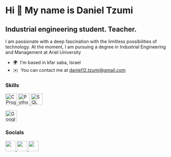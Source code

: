 Hi 👋 My name is Daniel Tzumi
=============================

Industrial engineering student. Teacher.
----------------------------------------

I am passionate with a deep fascination with the limitless possibilities of technology. At the moment, I am pursuing a degree in Industrial Engineering and Management at Ariel University

*   🌍  I'm based in kfar saba, Israel
*   ✉️  You can contact me at [daniel12.tzumi@gmail.com](mailto:daniel12.tzumi@gmail.com)

### Skills


<p align="left">
    <a href="https://www.learn-c.org/" target="_blank" rel="noreferrer">
        <img src="https://raw.githubusercontent.com/danielcranney/readme-generator/main/public/icons/skills/c.png" width="36" height="36" alt="C Programming" />
    </a>
    <a href="https://www.python.org/" target="_blank" rel="noreferrer">
        <img src="https://raw.githubusercontent.com/danielcranney/readme-generator/main/public/icons/skills/python.png" width="36" height="36" alt="Python Programming" />
    </a>
    <a href="https://www.w3schools.com/sql/" target="_blank" rel="noreferrer">
        <img src="https://raw.githubusercontent.com/danielcranney/readme-generator/main/public/icons/skills/sql.png" width="36" height="36" alt="SQL" />
    </a>
</p>
<p align="left">
<a href="https://cloud.google.com/" target="_blank" rel="noreferrer">
<img src="https://raw.githubusercontent.com/danielcranney/readme-generator/main/public/icons/skills/googlecloud-colored.svg" width="36" height="36" alt="Google Cloud" />
</a>
</p>
                    
### Socials
                  
<p align="left">
<a href="https://www.github.com/danieltzumi" target="_blank" rel="noreferrer">
<picture>
<source media="(prefers-color-scheme: dark)" srcset="https://raw.githubusercontent.com/danielcranney/readme-generator/main/public/icons/socials/github-dark.svg" />
<source media="(prefers-color-scheme: light)" srcset="https://raw.githubusercontent.com/danielcranney/readme-generator/main/public/icons/socials/github.svg" />
<img src="https://raw.githubusercontent.com/danielcranney/readme-generator/main/public/icons/socials/github.svg" width="32" height="32" />
</picture>
</a>
<a href="https://www.linkedin.com/in/daniel-tzumi-1b229b261/" target="_blank" rel="noreferrer">
<picture>
<source media="(prefers-color-scheme: dark)" srcset="undefined" />
<source media="(prefers-color-scheme: light)" srcset="https://raw.githubusercontent.com/danielcranney/readme-generator/main/public/icons/socials/linkedin.svg" />
<img src="https://raw.githubusercontent.com/danielcranney/readme-generator/main/public/icons/socials/linkedin.svg" width="32" height="32" />
</picture>
</a>
<a href="https://www.x.com/dan_tzumi" target="_blank" rel="noreferrer">
<picture>
<source media="(prefers-color-scheme: dark)" srcset="https://raw.githubusercontent.com/danielcranney/readme-generator/main/public/icons/socials/twitter-dark.svg" />
<source media="(prefers-color-scheme: light)" srcset="https://raw.githubusercontent.com/danielcranney/readme-generator/main/public/icons/socials/twitter.svg" />
<img src="https://raw.githubusercontent.com/danielcranney/readme-generator/main/public/icons/socials/twitter.svg" width="32" height="32" />
</picture>
</a></p>
